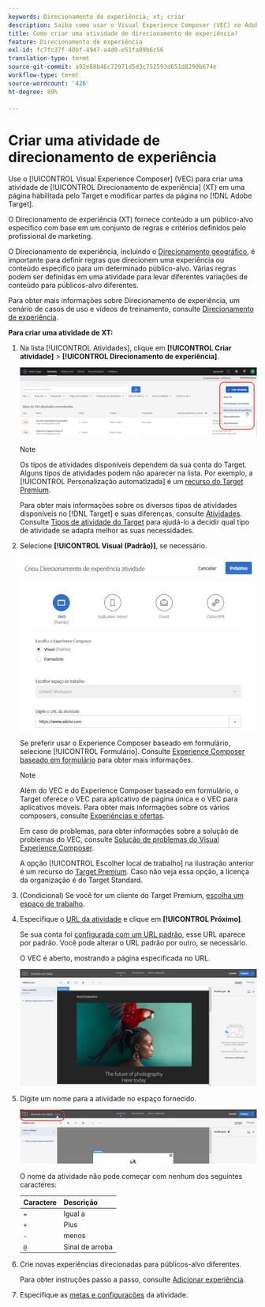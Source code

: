 ```yaml
---
keywords: Direcionamento de experiência; xt; criar
description: Saiba como usar o Visual Experience Composer (VEC) no Adobe [!DNL Target] para criar uma atividade de Direcionamento de experiência (XT) em uma página habilitada pelo Target.
title: Como criar uma atividade de direcionamento de experiência?
feature: Direcionamento de experiência
exl-id: fc7fc37f-40bf-4947-a4d0-e51fa09b6c56
translation-type: tm+mt
source-git-commit: a92e88b46c72971d5d3c752593d651d8290b674e
workflow-type: tm+mt
source-wordcount: '426'
ht-degree: 89%

---
```


# Criar uma atividade de direcionamento de experiência

Use o [!UICONTROL Visual Experience Composer] (VEC) para criar uma atividade de [!UICONTROL Direcionamento de experiência] (XT) em uma página habilitada pelo Target e modificar partes da página no [!DNL Adobe Target].

O Direcionamento de experiência (XT) fornece conteúdo a um público-alvo específico com base em um conjunto de regras e critérios definidos pelo profissional de marketing.

O Direcionamento de experiência, incluindo o [Direcionamento geográfico](/help/c-target/c-audiences/c-target-rules/geo.md), é importante para definir regras que direcionem uma experiência ou conteúdo específico para um determinado público-alvo. Várias regras podem ser definidas em uma atividade para levar diferentes variações de conteúdo para públicos-alvo diferentes.

Para obter mais informações sobre Direcionamento de experiência, um cenário de casos de uso e vídeos de treinamento, consulte [Direcionamento de experiência](/help/c-activities/t-experience-target/experience-target.md).

**Para criar uma atividade de XT:**

1. Na lista [!UICONTROL Atividades], clique em **[!UICONTROL Criar atividade]** > **[!UICONTROL Direcionamento de experiência]**.

   ![Criar atividade > Direcionamento de experiência](/help/c-activities/t-experience-target/t-xt-create/assets/xt_select-1.png)

   >[!NOTE]
   >
   >Os tipos de atividades disponíveis dependem da sua conta do Target. Alguns tipos de atividades podem não aparecer na lista. Por exemplo, a [!UICONTROL Personalização automatizada] é um [recurso do Target Premium](/help/c-intro/intro.md#premium).
   >
   >Para obter mais informações sobre os diversos tipos de atividades disponíveis no [!DNL Target] e suas diferenças, consulte [Atividades](/help/c-activities/activities.md#concept_D317A95A1AB54674BA7AB65C7985BA03). Consulte [Tipos de atividade do Target](/help/c-activities/target-activities-guide.md) para ajudá-lo a decidir qual tipo de atividade se adapta melhor as suas necessidades.

1. Selecione **[!UICONTROL Visual (Padrão)]**, se necessário.

   ![Caixa de diálogo Criar atividade de Direcionamento de experiência](/help/c-activities/t-experience-target/t-xt-create/assets/form_url-new.png)

   Se preferir usar o Experience Composer baseado em formulário, selecione [!UICONTROL Formulário]. Consulte [Experience Composer baseado em formulário](/help/c-experiences/form-experience-composer.md) para obter mais informações.

   >[!NOTE]
   >
   >Além do VEC e do Experience Composer baseado em formulário, o Target oferece o VEC para aplicativo de página única e o VEC para aplicativos móveis. Para obter mais informações sobre os vários composers, consulte [Experiências e ofertas](/help/c-experiences/experiences.md).
   >
   >Em caso de problemas, para obter informações sobre a solução de problemas do VEC, consulte [Solução de problemas do Visual Experience Composer](/help/c-experiences/c-visual-experience-composer/r-troubleshoot-composer/troubleshoot-composer.md).
   >
   >A opção [!UICONTROL Escolher local de trabalho] na ilustração anterior é um recurso do [Target Premium](/help/c-intro/intro.md). Caso não veja essa opção, a licença da organização é do Target Standard.

1. (Condicional) Se você for um cliente do Target Premium, [escolha um espaço de trabalho](/help/administrating-target/c-user-management/property-channel/property-channel.md).

1. Especifique o [URL da atividade](/help/c-activities/t-experience-target/t-xt-create/xt-activity-url.md#concept_D28549AAA0A14E3BB5F05F32BE8ABC90) e clique em **[!UICONTROL Próximo]**.

   Se sua conta foi [configurada com um URL padrão](/help/administrating-target/visual-experience-composer-set-up.md), esse URL aparece por padrão. Você pode alterar o URL padrão por outro, se necessário.

   O VEC é aberto, mostrando a página especificada no URL.

   ![Atividade de Direcionamento de experiência no VEC](/help/c-activities/t-experience-target/t-xt-create/assets/xt-in-vec.png)

1. Digite um nome para a atividade no espaço fornecido.

   ![Campo nome](/help/c-activities/t-experience-target/t-xt-create/assets/xt_name-new.png)

   O nome da atividade não pode começar com nenhum dos seguintes caracteres:

   | Caractere | Descrição |
   |--- |--- |
   | `=` | Igual a |
   | `+` | Plus |
   | `-` | menos |
   | `@` | Sinal de arroba |

1. Crie novas experiências direcionadas para públicos-alvo diferentes.

   Para obter instruções passo a passo, consulte [Adicionar experiência](/help/c-activities/t-experience-target/t-xt-create/xt-add-experience.md).

1. Especifique as [metas e configurações](/help/c-activities/t-experience-target/t-xt-create/xt-goals-and-settings.md#reference_B25389FD6F3A4989801E740364B089CC) da atividade.
